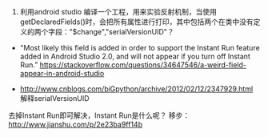 ﻿1. 利用android studio 编译一个工程，用来实验反射机制，当使用getDeclaredFields()时，会把所有属性进行打印，其中包括两个在类中没有定义的两个字段："$change","serialVersionUID"？
- "Most likely this field is added in order to support the Instant Run feature added in Android Studio 2.0, and will not appear if you turn off Instant Run.”
https://stackoverflow.com/questions/34647546/a-weird-field-appear-in-android-studio

- http://www.cnblogs.com/biGpython/archive/2012/02/12/2347929.html 解释serialVersionUID      

去掉Instant Run即可解决，Instant Run是什么呢？ 移步：
http://www.jianshu.com/p/2e23ba9ff14b

